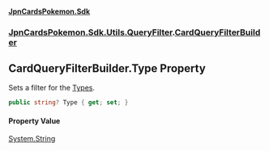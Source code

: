#### [JpnCardsPokemon.Sdk](index.md 'index')
### [JpnCardsPokemon.Sdk.Utils.QueryFilter](JpnCardsPokemon.Sdk.Utils.QueryFilter.md 'JpnCardsPokemon.Sdk.Utils.QueryFilter').[CardQueryFilterBuilder](JpnCardsPokemon.Sdk.Utils.QueryFilter.CardQueryFilterBuilder.md 'JpnCardsPokemon.Sdk.Utils.QueryFilter.CardQueryFilterBuilder')

## CardQueryFilterBuilder.Type Property

Sets a filter for the [Types](JpnCardsPokemon.Sdk.Api.Card.Types.md 'JpnCardsPokemon.Sdk.Api.Card.Types').

```csharp
public string? Type { get; set; }
```

#### Property Value
[System.String](https://docs.microsoft.com/en-us/dotnet/api/System.String 'System.String')